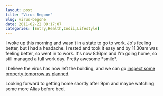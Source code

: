 ```yaml
---
layout: post
title: "Virus Begone"
Slug: virus-begone
date: 2011-02-22 09:17:07
categories: [Entry,Health,Indii,Lifestyle]
---
```

I woke up this morning and wasn't in a state to go to work. Jo's feeling better, but I had a headache. I rested and took it easy and by 11.30am was feeling better, so went in to work. It's now 8.16pm and I'm going home, so still managed a full work day. Pretty awesome \*smile\*.

I believe the virus has now left the building, and we can go [inspect some property tomorrow as planned](http://365gratitude2010.blogspot.com/2011/02/feb-20th.html).

Looking forward to getting home shortly after 9pm and maybe watching some more Alias before bed.
